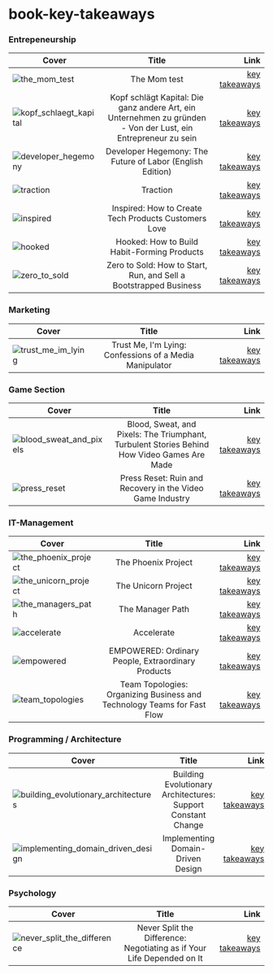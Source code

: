 ﻿# book-key-takeaways

### Entrepeneurship 

| Cover         | Title         | Link  |
| ------------- |:-------------:| -----:|
| ![the_mom_test](the_mom_test/cover.jpg) | The Mom test | [key takeaways](the_mom_test/takeaways.md) |
| ![kopf_schlaegt_kapital](kopf_schlaegt_kapital/cover.jpg) | Kopf schlägt Kapital: Die ganz andere Art, ein Unternehmen zu gründen - Von der Lust, ein Entrepreneur zu sein  | [key takeaways](kopf_schlaegt_kapital/takeaways.md)|
| ![developer_hegemony](developer_hegemony/cover.jpg) | Developer Hegemony: The Future of Labor (English Edition) | [key takeaways](developer_hegemony/takeaways.md) |
| ![traction](traction/cover.jpg) | Traction | [key takeaways](traction/takeaways.md) |
| ![inspired](inspired/cover.jpg) | Inspired: How to Create Tech Products Customers Love | [key takeaways](inspired/takeaways.md) |
| ![hooked](hooked/cover.jpg) | Hooked: How to Build Habit-Forming Products | [key takeaways](hooked/takeaways.md) |
| ![zero_to_sold](zero_to_sold/cover.jpg) | Zero to Sold: How to Start, Run, and Sell a Bootstrapped Business | [key takeaways](zero_to_sold/takeaways.md) |


### Marketing 

| Cover         | Title         | Link  |
| ------------- |:-------------:| -----:|
| ![trust_me_im_lying](trust_me_im_lying/cover.jpg) | Trust Me, I'm Lying: Confessions of a Media Manipulator  | [key takeaways](trust_me_im_lying/takeaways.md) |


### Game Section

| Cover         | Title         | Link  |
| ------------- |:-------------:| -----:|
| ![blood_sweat_and_pixels](blood_sweat_and_pixels/cover.jpg) | Blood, Sweat, and Pixels: The Triumphant, Turbulent Stories Behind How Video Games Are Made | [key takeaways](blood_sweat_and_pixels/takeaways.md) |
| ![press_reset](press_reset/cover.jpg) | Press Reset: Ruin and Recovery in the Video Game Industry | [key takeaways](press_reset/takeaways.md) |

### IT-Management

| Cover         | Title         | Link  |
| ------------- |:-------------:| -----:|
| ![the_phoenix_project](the_phoenix_project/cover.jpg) | The Phoenix Project | [key takeaways](the_phoenix_project/takeaways.md) |
| ![the_unicorn_project](the_unicorn_project/cover.jpg) | The Unicorn Project | [key takeaways](the_unicorn_project/takeaways.md) |
| ![the_managers_path](the_managers_path/cover.jpg) | The Manager Path | [key takeaways](the_managers_path/takeaways.md) |
| ![accelerate](accelerate/cover.jpg) | Accelerate | [key takeaways](accelerate/takeaways.md) |
| ![empowered](empowered/cover.jpg) | EMPOWERED: Ordinary People, Extraordinary Products | [key takeaways](empowered/takeaways.md) |
| ![team_topologies](team_topologies/cover.jpg) | Team Topologies: Organizing Business and Technology Teams for Fast Flow | [key takeaways](team_topologies/takeaways.md) |

### Programming / Architecture

| Cover         | Title         | Link  |
| ------------- |:-------------:| -----:|
| ![building_evolutionary_architectures](building_evolutionary_architectures/cover.jpg) | Building Evolutionary Architectures: Support Constant Change | [key takeaways](building_evolutionary_architectures/takeaways.md) |
| ![implementing_domain_driven_design](implementing_domain_driven_design/cover.jpg) | Implementing Domain-Driven Design | [key takeaways](implementing_domain_driven_design/takeaways.md) |


### Psychology
| Cover         | Title         | Link  |
| ------------- |:-------------:| -----:|
| ![never_split_the_difference](never_split_the_difference/cover.jpg) |  Never Split the Difference: Negotiating as if Your Life Depended on It | [key takeaways](never_split_the_difference/takeaways.md) |
